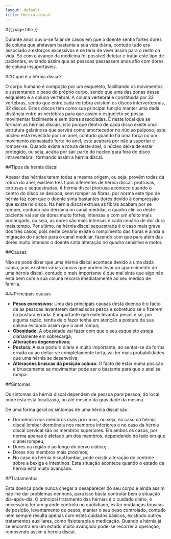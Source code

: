 ```yaml
---
layout: default
title: Hérnia discal
---
```


#{{ page.title }}

Durante anos ouviu-se falar de casos em que o doente sentia fortes dores de coluna que afetavam bastante a sua vida diária, contudo tudo era associado a esforços excessivos e se teria de viver assim para o resto da vida. Só com o avanço da medicina foi possível detetar e tratar este tipo de pacientes, evitando assim que as pessoas passassem anos afio com dores de coluna insuportáveis.

##O que é a hérnia discal?

O corpo humano é composto por um esqueleto, facilitando os movimentos e sustentando o peso do próprio corpo, sendo que uma das zonas desse esqueleto é a coluna vertebral. A coluna vertebral é constituída por 33 vertebras, sendo que entre cada vertebra existem os discos intervertebrais, 32 discos. Estes discos têm como sua principal função manter uma dada distância entre as vertebras para que assim o esqueleto se possa movimentar facilmente e sem dores associadas. É neste local que se formam as hérnias discais, isto porque dentro de cada disco existe uma estrutura gelatinosa que servirá como amortecedor no núcleo pulposo, este núcleo está revestido por um anel, contudo quando há uma força ou um movimento demasiado forte no anel, este acabará por não a suportar e romper-se. Quando existe a rotura deste anel, o núcleo deixa de estar protegido, ou seja, acaba por sair parte do núcleo para fora do disco intravertebral, formando assim a hérnia discal.

##Tipos de hérnia discal

Apesar das hérnias terem todas a mesma origem, ou seja, provêm todas da rotura do anel, existem três tipos diferentes de hérnia discal: protrusas, extrusas e sequestradas. A hérnia discal protrusa acontece quando o centro do disco se desloca, sem romper as fibras, por norma este tipo de hérnia faz com que o doente sinta bastantes dores devido à compressão que existe no disco. Na hérnia discal extrusa as fibras acabam por se romper, contudo não derrama no canal medular, o quadro clinico deste paciente vai ser de dores muito fortes, intensas e com um efeito mais prolongado, ou seja, as dores são mais intensas e cada cenário de dor dura mais tempo. Por ultimo, na hérnia discal sequestrada é o caso mais grave dos três casos, pois neste cenário existe o rompimento das fibras e ainda a migração do núcleo para o canal medular, fazendo com que para além das dores muito intensas o doente sinta alteração no quadro sensitivo e motor.

##Causas

Não se pode dizer que uma hérnia discal acontece devido a uma dada causa, pois existem várias causas que podem levar ao aparecimento de uma hérnia discal, contudo o mais importante é que mal sinta que algo não está bem com a sua coluna recorra imediatamente ao seu médico de família.

###Principais causas

* __Pesos excessivos__: Uma das principais causas desta doença é o facto de as pessoas levantarem demasiados pesos e sobretudo se o fizerem na postura errada. É importante que evite levantar pesos e se, por alguma razão, tenha de o fazer tenha em atenção a postura da sua coluna evitando assim que o anel rompa;
* __Obesidade__: A obesidade vai fazer com que o seu esqueleto esteja diariamente em sobrecarga;
* __Alterações degenerativas__;
* __Postura__: A sua postura diária é muito importante, ao sentar-se da forma errada ou ao deitar-se completamente torta, vai ter mais probabilidades que uma hérnia se desenvolva;
* __Alterações bruscas da posição coluna__: O facto de estar numa posição e bruscamente se movimentar pode ser o bastante para que o anel se rompa.

##Sintomas

Os sintomas da hérnia discal dependem de pessoa para pessoa, do local onde esta está localizada, ou até mesmo da gravidade da mesma.

De uma forma geral os sintomas de uma hérnia discal são:

* Dormência nos membros mais próximos, ou seja, no caso da hérnia discal lombar dormência nos membros inferiores e no caso da hérnia discal cervical são os membros superiores. Em ambos os casos, por norma apenas é afetado um dos membros, dependendo do lado em que o anel rompeu;
* Dores na região e ao longo do nervo ciático;
* Dores nos membros mais próximos;
* No caso da hérnia discal lombar, pode existir alteração do controle sobre a bexiga e intestinos. Esta situação acontece quando o estado da hérnia está muito avançado.

##Tratamentos

Esta doença pode nunca chegar a desaparecer do seu corpo e ainda assim não lhe dar problemas nenhuns, para isso basta controlar bem a situação dia-após-dia. O principal tratamento das hérnias é o cuidado diário, é necessário ter um grande controlo no quotidiano, evitar mudanças bruscas de posição, levantamento de pesos, manter o seu peso controlado, contudo nem sempre resulta apenas com estes cuidados básicos, existindo outros tratamentos auxiliares, como fisioterapia e medicação. Quando a hérnia já se encontra em um estado muito avançado pode-se recorrer à operação, removendo assim a hérnia discal.
